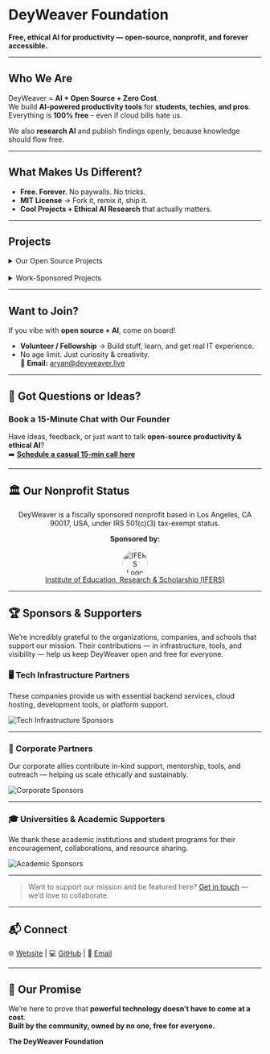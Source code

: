 #  **DeyWeaver Foundation**
**Free, ethical AI for productivity — open-source, nonprofit, and forever accessible.**  


---

##  Who We Are  
DeyWeaver = **AI + Open Source + Zero Cost**.  
We build **AI-powered productivity tools** for **students, techies, and pros**. Everything is **100% free** – even if cloud bills hate us.  

We also **research AI** and publish findings openly, because knowledge should flow free.

---

##  What Makes Us Different?
-  **Free. Forever.** No paywalls. No tricks.  
-  **MIT License** → Fork it, remix it, ship it.  
-  **Cool Projects + Ethical AI Research** that actually matters.  

---
##  Projects

<details>
<summary> Our Open Source Projects</summary>

These are some projects DeyWeaver is actively working on right now:

- **DeyWeaver Planner** — [GitHub Repo](https://github.com/deyweaver/deyweaver)  
  An AI-powered task planner that intelligently organizes your day.

- **UIgenie** — [GitHub Repo](https://github.com/Deyweaver/UIgenie)  
  A beautiful, AI-powered Python GUI builder that turns ideas into interfaces instantly.

</details>

<br/>

<details>
<summary> Work-Sponsored Projects</summary>

DeyWeaver works not just on its own projects, but also collaborates with other open-source initiatives that share the same mission.  
We help integrate AI into these tools — especially if they aim to remain free and accessible to all.

- **vscodium** — [GitHub Repo](https://github.com/VSCodium/vscodium)  
  Binary releases of VS Code without MS branding/telemetry/licensing

- **Numerology App** — [GitHub Repo](https://github.com/aryan6673/Numerology-App)  
  An algorithm to calculate numerology numbers from names or birthdates using Python.

- **NoteScape** — [GitHub Repo](https://github.com/maheshpaulj/NoteScape-2.0)  
  AI-powered note-taking app that combines real-time collaboration with intelligent features.

</details>

---
##  Want to Join?  
If you vibe with **open source + AI**, come on board!  
- **Volunteer / Fellowship** → Build stuff, learn, and get real IT experience.  
- No age limit. Just curiosity & creativity.  
📧 **Email:** [aryan@deyweaver.live](mailto:aryan@deyweaver.live)  

---

## 💬 Got Questions or Ideas?  
### **Book a 15-Minute Chat with Our Founder**  
Have ideas, feedback, or just want to talk **open-source productivity & ethical AI**?  
➡️ **[Schedule a casual 15-min call here](https://calendly.com/aryanbrite/30min)**

---
<h2>🏛 Our Nonprofit Status</h2>

<p align="center">
  DeyWeaver is a fiscally sponsored nonprofit based in Los Angeles, CA 90017, USA, under IRS 501(c)(3) tax-exempt status.
</p>

<p align="center"><strong>Sponsored by:</strong></p>

<p align="center">
  <a href="https://www.ifers.org">
    <img src="https://images.builderservices.io/s/cdn/v1.0/i/m?url=https%3A%2F%2Fstorage.googleapis.com%2Fproduction-ipage-v1-0-1%2F751%2F451751%2FhQFxPE7N%2F3038f494ae4b45a7b338aa97fe1c7619&methods=resize%2C500%2C5000" alt="IFERS Logo" width="50" style="border-radius: 50%;"><br/>
    Institute of Education, Research & Scholarship (IFERS)
  </a>
</p>


---

## 🏆 Sponsors & Supporters

We’re incredibly grateful to the organizations, companies, and schools that support our mission. Their contributions — in infrastructure, tools, and visibility — help us keep DeyWeaver open and free for everyone.

### 🖥️ Tech Infrastructure Partners
These companies provide us with essential backend services, cloud hosting, development tools, or platform support.

![Tech Infrastructure Sponsors](https://i.ibb.co/sdNMGjDh/Untitled-design-1.png)

---

### 🤝 Corporate Partners
Our corporate allies contribute in-kind support, mentorship, tools, and outreach — helping us scale ethically and sustainably.

![Corporate Sponsors](https://i.ibb.co/BVQHZPjF/Untitled-design-2.png)

---

### 🎓 Universities & Academic Supporters
We thank these academic institutions and student programs for their encouragement, collaborations, and resource sharing.

![Academic Sponsors](https://i.ibb.co/mrRSrvXw/Untitled-design-8.png)

---

> Want to support our mission and be featured here? [Get in touch](mailto:aryanbrite@gmail.com) — we’d love to collaborate.


---

## 📬 Connect  
🌐 [Website](https://www.deyweaver.live) | 💻 [GitHub](https://github.com/aryan6673) | 📧 [Email](mailto:aryan@deyweaver.live)  

---

## 🌟 Our Promise  
We’re here to prove that **powerful technology doesn’t have to come at a cost**.  
**Built by the community, owned by no one, free for everyone.**  

**The DeyWeaver Foundation**
